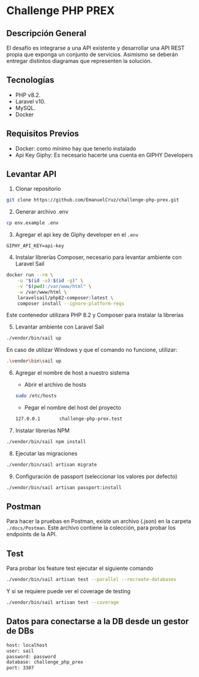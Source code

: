 # Challenge PHP PREX

## Descripción General

El desafío es integrarse a una API existente y desarrollar una API REST propia que exponga un conjunto de servicios. Asimismo se
deberán entregar distintos diagramas que representen la solución.

## Tecnologías

- PHP v8.2.
- Laravel v10.
- MySQL.
- Docker

## Requisitos Previos

- Docker: como mínimo hay que tenerlo instalado
- Api Key Giphy: Es necesario hacerte una cuenta en GIPHY Developers

## Levantar API

1. Clonar repositorio

```bash
git clone https://github.com/EmanuelCruz/challenge-php-prex.git
```

2. Generar archivo .env

```bash
cp env.example .env
```

3. Agregar el api key de Giphy developer en el `.env`

```env
GIPHY_API_KEY=api-key
```

4. Instalar librerías Composer, necesario para levantar ambiente con Laravel Sail

```bash
docker run --rm \
    -u "$(id -u):$(id -g)" \
    -v "$(pwd):/var/www/html" \
    -w /var/www/html \
    laravelsail/php82-composer:latest \
    composer install --ignore-platform-reqs
```
Este contenedor utilizara PHP 8.2 y Composer para instalar la librerías

5. Levantar ambiente con Laravel Sail

```bash
./vendor/bin/sail up
```

En caso de utilizar Windows y que el comando no funcione, utilizar:

```bash
.\vendor\bin\sail up
```

6. Agregar el nombre de host a nuestro sistema

    - Abrir el archivo de hosts
    ```bash
    sudo /etc/hosts
    ```
    - Pegar el nombre del host del proyecto
    ```bash
    127.0.0.1       challenge-php-prex.test
    ```
7. Instalar librerías NPM

```bash
./vendor/bin/sail npm install
```

8. Ejecutar las migraciones

```bash
./vendor/bin/sail artisan migrate
```

9. Configuración de passport (seleccionar los valores por defecto)

```bash
./vendor/bin/sail artisan passport:install
```

## Postman

Para hacer la pruebas en Postman, existe un archivo (.json) en la carpeta `./docs/Postman`. Este archivo contiene la colección, para probar los endpoints de la API.

## Test

Para probar los feature test ejecutar el siguiente comando

```bash
./vendor/bin/sail artisan test --parallel --recreate-databases
```

Y si se requiere puede ver el coverage de testing

```bash
./vendor/bin/sail artisan test --coverage
```

## Datos para conectarse a la DB desde un gestor de DBs

```bash
host: localhost
user: sail
password: password
database: challenge_php_prex
port: 3307
```
